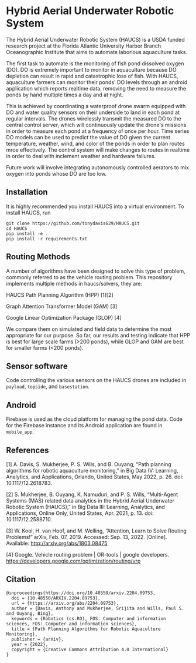 

# Hybrid Aerial Underwater Robotic System
The Hybrid Aerial Underwater Robotic System (HAUCS) is a USDA funded research project at the Florida Atlantic University Harbor Branch Oceanographic Institute that aims to automate laborious aquaculture tasks. 

The first task to automate is the monitoring of fish pond dissolved oxygen (DO). DO is extremely important to monitor in aquaculture because DO depletion can result in rapid and catastrophic loss of fish. With HAUCS, aquaculture farmers can monitor their ponds' DO levels through an android application which reports realtime data, removing the need to measure the ponds by hand multiple times a day and at night.

This is achieved by coordinating a waterproof drone swarm equipped with DO and water quality sensors on their underside to land in each pond at regular intervals. The drones wirelessly transmit the measured DO to the central control server, which will continuously update the drone's missions in order to measure each pond at a frequency of once per hour. Time series DO models can be used to predict the value of DO given the current temperature, weather, wind, and color of the ponds in order to plan routes mroe effectively. The control system will make changes to routes in realtime in order to deal with inclement weather and hardware failures.

Future work will involve integrating autonomously controlled aerators to mix oxygen into ponds whose DO are too low.

## Installation

It is highly recommended you install HAUCS into a virtual environment. To install HAUCS, run

    git clone https://github.com/tonydavis629/HAUCS.git
    cd HAUCS
    pip install -e .
    pip install -r requirements.txt

## Routing Methods

A number of algorithms have been designed to solve this type of problem, commonly referred to as the vehicle routing problem. This repository implements multiple methods in haucs/solvers, they are:

HAUCS Path Planning Algorithm (HPP) [1][2] 

Graph Attention Transformer Model (GAM) [3]

Google Linear Optimization Package (GLOP) [4]

We compare them on simulated and field data to determine the most appropriate for our purpose. So far, our results and testing indicate that HPP is best for large scale farms (>200 ponds), while GLOP and GAM are best for smaller farms (<200 ponds).

## Sensor software

Code controlling the various sensors on the HAUCS drones are included in `payload`, `topside`, and `basestation`.

## Android

Firebase is used as the cloud platform for managing the pond data. Code for the Firebase instance and its Android application are found in `mobile_app`.

## References

[1] A. Davis, S. Mukherjee, P. S. Wills, and B. Ouyang, “Path planning algorithms for robotic aquaculture monitoring,” in Big Data IV: Learning, Analytics, and Applications, Orlando, United States, May 2022, p. 26. doi: 10.1117/12.2618783.

[2] S. Mukherjee, B. Ouyang, K. Namuduri, and P. S. Wills, “Multi-Agent Systems (MAS) related data analytics in the Hybrid Aerial Underwater Robotic System (HAUCS),” in Big Data III: Learning, Analytics, and Applications, Online Only, United States, Apr. 2021, p. 13. doi: 10.1117/12.2588710.

[3] W. Kool, H. van Hoof, and M. Welling, “Attention, Learn to Solve Routing Problems!” arXiv, Feb. 07, 2019. Accessed: Sep. 13, 2022. [Online]. Available: http://arxiv.org/abs/1803.08475

[4] Google. Vehicle routing problem | OR-tools | google developers. https://developers.google.com/optimization/routing/vrp 

## Citation

```
@inproceedings{https://doi.org/10.48550/arxiv.2204.09753,
  doi = {10.48550/ARXIV.2204.09753},
  url = {https://arxiv.org/abs/2204.09753},
  author = {Davis, Anthony and Mukherjee, Srijita and Wills, Paul S. and Ouyang, Bing},
  keywords = {Robotics (cs.RO), FOS: Computer and information sciences, FOS: Computer and information sciences},
  title = {Path Planning Algorithms for Robotic Aquaculture Monitoring},
  publisher = {arXiv},
  year = {2022},
  copyright = {Creative Commons Attribution 4.0 International}
}
```
